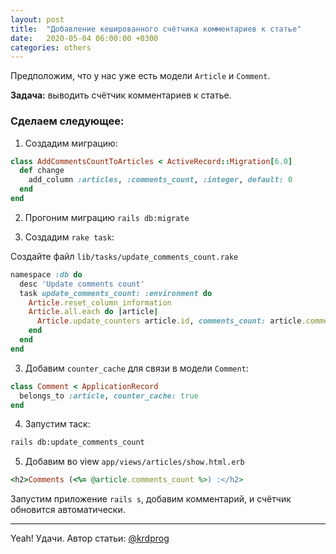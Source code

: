 ```yaml
---
layout: post
title:  "Добавление кешированного счётчика комментариев к статье"
date:   2020-05-04 06:00:00 +0300
categories: others
---
```


Предположим, что у нас уже есть модели `Article` и `Comment`.

**Задача:** выводить счётчик комментариев к статье.

### Сделаем следующее:

1. Создадим миграцию:

```ruby
class AddCommentsCountToArticles < ActiveRecord::Migration[6.0]
  def change
    add_column :articles, :comments_count, :integer, default: 0
  end
end
```

2. Прогоним миграцию `rails db:migrate`

2. Создадим `rake task`:

Создайте файл `lib/tasks/update_comments_count.rake`

```ruby
namespace :db do
  desc 'Update comments count'
  task update_comments_count: :environment do
    Article.reset_column_information
    Article.all.each do |article|
      Article.update_counters article.id, comments_count: article.comments.length
    end
  end
end
```

3. Добавим `counter_cache` для связи в модели `Comment`:

```ruby
class Comment < ApplicationRecord
  belongs_to :article, counter_cache: true
end
```

4. Запустим таск:

```bash
rails db:update_comments_count
```

5. Добавим во view `app/views/articles/show.html.erb`

```ruby
<h2>Comments (<%= @article.comments_count %>) :</h2>
```

Запустим приложение `rails s`, добавим комментарий, и счётчик обновится автоматически.

---
Yeah! Удачи. Автор статьи: [@krdprog](https://github.com/krdprog/)
